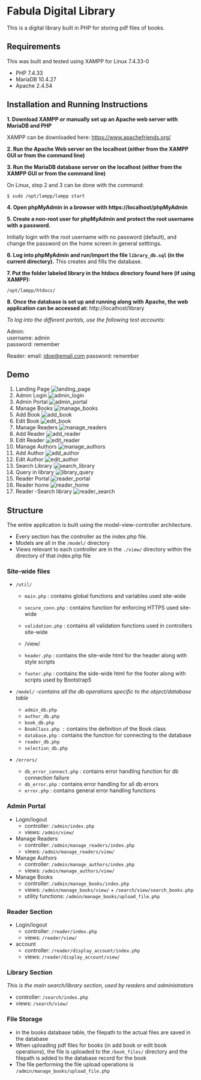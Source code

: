 ﻿

# Fabula Digital Library

This is a digital library built in PHP for storing pdf files of books.

## Requirements
This was built and tested using XAMPP for Linux 7.4.33-0
   - PHP 7.4.33
   - MariaDB 10.4.27
   - Apache 2.4.54



## Installation and Running Instructions
**1. Download XAMPP or manually set up an Apache web server with MariaDB and PHP**

XAMPP can be downloaded here: https://www.apachefriends.org/ 

**2. Run the Apache Web server on the localhost (either from the XAMPP GUI or from the command line)**

**3. Run the MariaDB database server on the localhost (either from the XAMPP GUI or from the command line)**

On Linux, step 2 and 3 can be done with the command: 

    $ sudo /opt/lampp/lampp start

**4. Open phpMyAdmin in a browser with https://localhost/phpMyAdmin**


**5. Create a non-root user for phpMyAdmin and protect the root username with a password.**

Initially login with the root username with no password (default), and change the password on the home screen in general setttings.

**6. Log into phpMyAdmin and run/import the file `library_db.sql` (in the current directory).**
   This creates and fills the database.

**7. Put the folder labeled library in the htdocs directory found here (if using XAMPP):**

    /opt/lampp/htdocs/

**8. Once the database is set up and running along with Apache, the web application can be accessed at:**
   http://localhost/library

*To log into the different portals, use the following test accounts:*

Admin:  
username: admin     
password:  remember  

Reader:
email: jdoe@email.com 
password: remember 


## **Demo**

1. Landing Page
![landing_page](./readme/demo1.png)
2. Admin Login
![admin_login](./readme/demo2.png)
3. Admin Portal
 ![admin_portal](./readme/demo3.png)
4. Manage Books
![manage_books](./readme/demo4.png)
5. Add Book
![add_book](./readme/demo5.png)
6. Edit Book 
![edit_book](./readme/demo6.png)
7. Manage Readers
![manage_readers](./readme/demo7.png)
8. Add Reader
![add_reader](./readme/demo8.png)
9. Edit Reader
![edit_reader](./readme/demo9.png)
10. Manage Authors
![manage_authors](./readme/demo10.png)
11. Add Author
![add_author](./readme/demo11.png)
12. Edit Author
![edit_author](./readme/demo12.png)
13. Search Library
![search_library](./readme/demo13.png)
14. Query in library
![library_query](./readme/demo14.png)
14. Reader Portal
![reader_portal](./readme/demo15.png)
15. Reader home
![reader_home](./readme/demo16.png)
16. Reader -Search library 
![reader_search](./readme/demo17.png)

## Structure

The entire application is built using the model-view-controller architecture. 
- Every section has the controller as the index.php file. 
- Models are all in the `/model/` directory
- Views relevant to each controller are in the `./view/` directory within the directory of that index.php file

### Site-wide files
- `/util/`
	- `main.php` : contains global functions and variables used site-wide
	- `secure_conn.php` : contains function for enforcing HTTPS used site-wide
	- `validation.php` : contains all validation functions used in controllers site-wide

    - /view/
	- `header.php` : contains the site-wide html for the header along with style scripts
	- `footer.php` : contains the side-wide html for the footer along with scripts used by Bootstrap5
	
- `/model/`
-*contains all the db operations specific to the object/database table*
	- `admin_db.php`
	- `author_db.php`
	- `book_db.php`
	- `BookClass.php :` contains the definition of the Book class
	- `database.php` : contains the function for connecting to the database
	- `reader_db.php`
	- `selection_db.php` 
	
- `/errors/`
	- `db_error_connect.php` : contains error handling function for db connection failure
	- `db_error.php` : contains error handling for all db errors
	- `error.php` : contains general error handling functions

### **Admin Portal**
- Login/logout 
	- controller: `/admin/index.php`
	- views: `/admin/view/`
- Manage Readers
	- controller: `/admin/manage_readers/index.php`
	- views: `/admin/manage_readers/view/`
- Manage Authors
  - controller: `/admin/manage_authors/index.php`
  - views: `/admin/manage_authors/view/`
- Manage Books
  - controller: `/admin/manage_books/index.php`
  - views: `/admin/manage_books/view/` + `/search/view/search_books.php`
  - utility functions: `/admin/manage_books/upload_file.php` 
  
### **Reader Section**
- Login/logout 
	- controller: `/reader/index.php`
	- views: `/reader/view/`
- account
	- controller: `/reader/display_account/index.php`
	- views: `/reader/display_account/view/`

### **Library Section**
*This is the main search/library section, used by readers and administrators*
- controller: `/search/index.php`
- views: `/search/view/`

### **File Storage**
- in the books database table, the filepath to the actual files are saved in the database
- When uploading pdf files for books (in add book or edit book operations), the file is uploaded to the `/book_files/` directory and the filepath is added to the database record for the book
- The file performing the file upload operations is `/admin/manage_books/upload_file.php`
